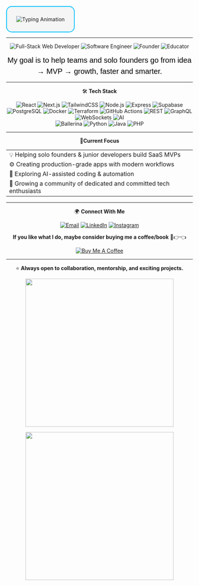 <div align="center" style="border: 2px solid #00BFFF; border-radius: 15px; padding: 25px; display: inline-block; background-color: #f5f5f5;">
  <img src="https://readme-typing-svg.demolab.com?font=Montserrat&size=40&fontWeight=700&pause=0&color=00BFFF&center=true&vCenter=true&width=800&lines=Thank%20you%20for%20visiting%20my%20GitHub!%20%F0%9F%91%8B;I%20appreciate%20your%20support%20%F0%9F%98%8A" alt="Typing Animation" />
</div>



---

<div align="center">

![Full-Stack Web Developer](https://img.shields.io/badge/Full--Stack%20Web%20Developer-00BFFF?style=for-the-badge&logo=appveyor&logoColor=white)
![Software Engineer](https://img.shields.io/badge/Software%20Engineer-00BFFF?style=for-the-badge&logo=appveyor&logoColor=white)
![Founder](https://img.shields.io/badge/Founder-00BFFF?style=for-the-badge&logo=appveyor&logoColor=white)
![Educator](https://img.shields.io/badge/Educator-00BFFF?style=for-the-badge&logo=appveyor&logoColor=white)

</div>


<div align="center" style="font-family: 'Montserrat', sans-serif; font-size: 20px; color: #000000; line-height: 1.5;">
  My goal is to help teams and solo founders go from idea → MVP → growth, faster and smarter.
</div>




---
 <div align="center">

🛠️ **Tech Stack**

![React](https://img.shields.io/badge/React-61DAFB?style=for-the-badge&logo=react&logoColor=white) 
![Next.js](https://img.shields.io/badge/Next.js-000000?style=for-the-badge&logo=next.js&logoColor=white)
![TailwindCSS](https://img.shields.io/badge/TailwindCSS-38B2AC?style=for-the-badge&logo=tailwind-css&logoColor=white)
![Node.js](https://img.shields.io/badge/Node.js-339933?style=for-the-badge&logo=node.js&logoColor=white)
![Express](https://img.shields.io/badge/Express-000000?style=for-the-badge&logo=express&logoColor=white)
![Supabase](https://img.shields.io/badge/Supabase-3ECF8E?style=for-the-badge&logo=supabase&logoColor=white)
![PostgreSQL](https://img.shields.io/badge/PostgreSQL-4169E1?style=for-the-badge&logo=postgresql&logoColor=white)
![Docker](https://img.shields.io/badge/Docker-2496ED?style=for-the-badge&logo=docker&logoColor=white)
![Terraform](https://img.shields.io/badge/Terraform-5C6BC0?style=for-the-badge&logo=terraform&logoColor=white)
![GitHub Actions](https://img.shields.io/badge/GitHub_Actions-2088FF?style=for-the-badge&logo=github-actions&logoColor=white)
![REST](https://img.shields.io/badge/REST-FF6C37?style=for-the-badge&logo=rest-api&logoColor=white)
![GraphQL](https://img.shields.io/badge/GraphQL-E10098?style=for-the-badge&logo=graphql&logoColor=white)
![WebSockets](https://img.shields.io/badge/WebSockets-764ABC?style=for-the-badge&logo=websockets&logoColor=white)
![AI](https://img.shields.io/badge/AI-FFDC00?style=for-the-badge&logo=artificial-intelligence&logoColor=black)  
![Ballerina](https://img.shields.io/badge/Ballerina-FF5000?style=for-the-badge&logo=ballerina&logoColor=white)
![Python](https://img.shields.io/badge/Python-3776AB?style=for-the-badge&logo=python&logoColor=white)
![Java](https://img.shields.io/badge/Java-007396?style=for-the-badge&logo=java&logoColor=white)
![PHP](https://img.shields.io/badge/PHP-777BB4?style=for-the-badge&logo=php&logoColor=white)


---

 📌**Current Focus**

<p align="center">

|   |
|---|
| 💡 Helping solo founders & junior developers build SaaS MVPs |
| ⚙️ Creating production-grade apps with modern workflows       |
| 🤖 Exploring AI-assisted coding & automation                  |
| 🌱 Growing a community of dedicated and committed tech enthusiasts |

</p>



---

🌍 **Connect With Me**

[![Email](https://img.shields.io/badge/Email-c14438?style=for-the-badge&logo=gmail&logoColor=white)](mailto:indongostephen@gmail.com)
[![LinkedIn](https://img.shields.io/badge/LinkedIn-0077B5?style=for-the-badge&logo=linkedin&logoColor=white)](https://www.linkedin.com/in/stephen-indongo)
[![Instagram](https://img.shields.io/badge/Instagram-E4405F?style=for-the-badge&logo=instagram&logoColor=white)](https://www.instagram.com/stephxcode)

**If you like what I do, maybe consider buying me a coffee/book** 🥺👉👈
<p>

<a href="https://www.buymeacoffee.com/stephenindongo" target="_blank">                                  
<img src="https://img.shields.io/badge/Buy%20Me%20a%20Coffee-FF813F?style=for-the-badge&logo=buy-me-a-coffee&logoColor=white" alt="Buy Me A Coffee"/>
</a>
</p>

---

⭐️ **Always open to collaboration, mentorship, and exciting projects.**

<p align="center">
  <img src="https://github-readme-stats.vercel.app/api?username=Stephenindongo&show_icons=true&theme=default&title_color=0000FF&text_color=000000" width="400" />
</p>

<p align="center">
  <img src="https://github-readme-streak-stats.herokuapp.com/?user=Stephenindongo&theme=default&hide_border=false" width="400" />
</p>



</div>

